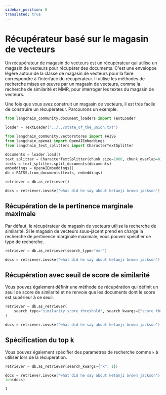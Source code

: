 ```yaml
---
sidebar_position: 0
translated: true
---
```


# Récupérateur basé sur le magasin de vecteurs

Un récupérateur de magasin de vecteurs est un récupérateur qui utilise un magasin de vecteurs pour récupérer des documents. C'est une enveloppe légère autour de la classe de magasin de vecteurs pour la faire correspondre à l'interface du récupérateur.
Il utilise les méthodes de recherche mises en œuvre par un magasin de vecteurs, comme la recherche de similarité et MMR, pour interroger les textes du magasin de vecteurs.

Une fois que vous avez construit un magasin de vecteurs, il est très facile de construire un récupérateur. Parcourons un exemple.

```python
from langchain_community.document_loaders import TextLoader

loader = TextLoader("../../state_of_the_union.txt")
```

```python
from langchain_community.vectorstores import FAISS
from langchain_openai import OpenAIEmbeddings
from langchain_text_splitters import CharacterTextSplitter

documents = loader.load()
text_splitter = CharacterTextSplitter(chunk_size=1000, chunk_overlap=0)
texts = text_splitter.split_documents(documents)
embeddings = OpenAIEmbeddings()
db = FAISS.from_documents(texts, embeddings)
```

```python
retriever = db.as_retriever()
```

```python
docs = retriever.invoke("what did he say about ketanji brown jackson")
```

## Récupération de la pertinence marginale maximale

Par défaut, le récupérateur de magasin de vecteurs utilise la recherche de similarité. Si le magasin de vecteurs sous-jacent prend en charge la recherche de pertinence marginale maximale, vous pouvez spécifier ce type de recherche.

```python
retriever = db.as_retriever(search_type="mmr")
```

```python
docs = retriever.invoke("what did he say about ketanji brown jackson")
```

## Récupération avec seuil de score de similarité

Vous pouvez également définir une méthode de récupération qui définit un seuil de score de similarité et ne renvoie que les documents dont le score est supérieur à ce seuil.

```python
retriever = db.as_retriever(
    search_type="similarity_score_threshold", search_kwargs={"score_threshold": 0.5}
)
```

```python
docs = retriever.invoke("what did he say about ketanji brown jackson")
```

## Spécification du top k

Vous pouvez également spécifier des paramètres de recherche comme `k` à utiliser lors de la récupération.

```python
retriever = db.as_retriever(search_kwargs={"k": 1})
```

```python
docs = retriever.invoke("what did he say about ketanji brown jackson")
len(docs)
```

```output
1
```

